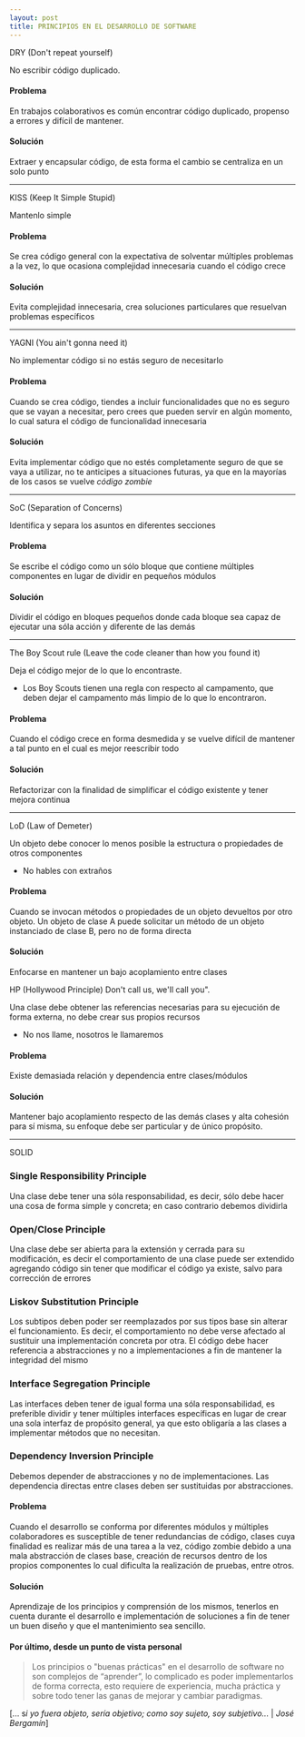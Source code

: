 ```yaml
---
layout: post
title: PRINCIPIOS EN EL DESARROLLO DE SOFTWARE
---
```


DRY (Don't repeat yourself)

No escribir código duplicado. 

#### Problema

En trabajos colaborativos es común encontrar código duplicado, propenso a errores y difícil de mantener. 

#### Solución

Extraer y encapsular código, de esta forma el cambio se centraliza en un solo punto

* * *


KISS (Keep It Simple Stupid)

Mantenlo simple

#### Problema

Se crea código general con la expectativa de solventar múltiples problemas a la vez, lo que ocasiona complejidad innecesaria cuando el código crece 

#### Solución

Evita complejidad innecesaria, crea soluciones particulares que resuelvan problemas específicos

* * *


YAGNI (You ain't gonna need it)

No implementar código si no estás seguro de necesitarlo

#### Problema

Cuando se crea código, tiendes a incluir funcionalidades que no es seguro que se vayan a necesitar, pero crees que pueden servir en algún momento, lo cual satura el código de funcionalidad innecesaria

#### Solución

Evita implementar código que no estés completamente seguro de que se vaya a utilizar, no te anticipes a situaciones futuras, ya que en la mayorías de los casos se vuelve *código zombie*

* * *


SoC (Separation of Concerns)

Identifica y separa los asuntos en diferentes secciones

#### Problema

Se escribe el código como un sólo bloque que contiene múltiples componentes en lugar de dividir en pequeños módulos 

#### Solución

Dividir el código en bloques pequeños donde cada bloque sea capaz de ejecutar una sóla acción y diferente de las demás

* * *


The Boy Scout rule (Leave the code cleaner than how you found it)

Deja el código mejor de lo que lo encontraste. 

* Los Boy Scouts tienen una regla con respecto al campamento, que deben dejar el campamento más limpio de lo que lo encontraron.

#### Problema

Cuando el código crece en forma desmedida y se vuelve difícil de mantener a tal punto en el cual es mejor reescribir todo

#### Solución

Refactorizar con la finalidad de simplificar el código existente y tener mejora continua

* * *


LoD (Law of Demeter)

Un objeto debe conocer lo menos posible la estructura o propiedades de otros componentes

* No hables con extraños

#### Problema

Cuando se invocan métodos o propiedades de un objeto devueltos por otro objeto. Un objeto de clase A puede solicitar un método de un objeto instanciado de clase B, pero no de forma directa 

#### Solución

Enfocarse en mantener un bajo acoplamiento entre clases 

HP (Hollywood Principle)  Don't call us, we'll call you".

Una clase debe obtener las referencias necesarias para su ejecución de forma externa, no debe crear sus propios recursos

* No nos llame, nosotros le llamaremos

#### Problema

Existe demasiada relación y dependencia entre clases/módulos

#### Solución

Mantener bajo acoplamiento respecto de las demás clases y alta cohesión para sí misma, su enfoque debe ser particular y de único propósito.

* * *


SOLID

### Single Responsibility Principle

Una clase debe tener una sóla responsabilidad, es decir, sólo debe hacer una cosa de forma simple y concreta; en caso contrario debemos dividirla

### Open/Close Principle

Una clase debe ser abierta para la extensión y cerrada para su modificación, es decir el comportamiento de una clase puede ser extendido agregando código sin tener que modificar el código ya existe, salvo para corrección de errores

### Liskov Substitution Principle

Los subtipos deben poder ser reemplazados por sus tipos base sin alterar el funcionamiento. Es decir, el comportamiento no debe verse afectado al sustituir una implementación concreta por otra. El código debe hacer referencia a abstracciones y no a implementaciones a fin de mantener la integridad del mismo

### Interface Segregation Principle

Las interfaces deben tener de igual forma una sóla responsabilidad, es preferible dividir y tener múltiples interfaces específicas en lugar de crear una sola interfaz de propósito general, ya que esto obligaría a las clases a implementar métodos que no necesitan. 

### Dependency Inversion Principle

Debemos depender de abstracciones y no de implementaciones. Las dependencia directas entre clases deben ser sustituidas por abstracciones.

#### Problema

Cuando el desarrollo se conforma por diferentes módulos y múltiples colaboradores es susceptible de tener redundancias de código, clases cuya finalidad es realizar más de una tarea a la vez, código zombie debido a una mala abstracción de clases base, creación de recursos dentro de los propios componentes lo cual dificulta la realización de pruebas, entre otros.

#### Solución

Aprendizaje de los principios y comprensión de los mismos, tenerlos en cuenta durante el desarrollo e implementación de soluciones a fin de tener un buen diseño y que el mantenimiento sea sencillo.



#### Por último, desde un punto de vista personal 


> Los principios o "buenas prácticas" en el desarrollo de software no son complejos de “aprender”, lo complicado es poder implementarlos de forma correcta, esto requiere de experiencia, mucha práctica y sobre todo tener las ganas de mejorar y cambiar paradigmas.


[... s*i yo fuera objeto, sería objetivo; como soy sujeto, soy subjetivo...* | *José Bergamín*]
